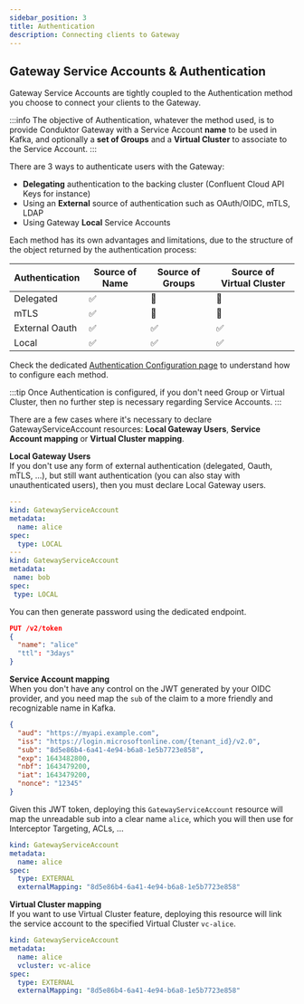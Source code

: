 ```yaml
---
sidebar_position: 3
title: Authentication
description: Connecting clients to Gateway 
---
```


## Gateway Service Accounts & Authentication

Gateway Service Accounts are tightly coupled to the Authentication method you choose to connect your clients to the Gateway.

:::info
The objective of Authentication, whatever the method used, is to provide Conduktor Gateway with a Service Account **name** to be used in Kafka, and optionally a **set of Groups** and a **Virtual Cluster** to associate to the Service Account.
:::

There are 3 ways to authenticate users with the Gateway:
- **Delegating** authentication to the backing cluster (Confluent Cloud API Keys for instance)
- Using an **External** source of authentication such as OAuth/OIDC, mTLS, LDAP
- Using Gateway **Local** Service Accounts

Each method has its own advantages and limitations, due to the structure of the object returned by the authentication process:

| Authentication | Source of Name | Source of Groups | Source of Virtual Cluster |
|----------------|----------------|------------------|---------------------------|
| Delegated      | ✅              | 🚫               | 🚫                        |
| mTLS           | ✅               | 🚫                 | 🚫                          |
| External Oauth | ✅              | ✅                | ✅                         |
| Local          | ✅              | ✅                | ✅                        |

Check the dedicated [Authentication Configuration page](/gateway/configuration/client-authentication) to understand how to configure each method.


:::tip
Once Authentication is configured, if you don't need Group or Virtual Cluster, then no further step is necessary regarding Service Accounts.
:::

There are a few cases where it's necessary to declare GatewayServiceAccount resources: **Local Gateway Users**, **Service Account mapping** or **Virtual Cluster mapping**.


**Local Gateway Users**  
If you don't use any form of external authentication (delegated, Oauth, mTLS, ...), but still want authentication (you can also stay with unauthenticated users), then you must declare Local Gateway users.
````yaml
---
kind: GatewayServiceAccount
metadata:
  name: alice
spec:
  type: LOCAL
---
kind: GatewayServiceAccount
metadata:
 name: bob
spec:
 type: LOCAL
````
You can then generate password using the dedicated endpoint.
````json
PUT /v2/token
{
  "name": "alice"
  "ttl": "3days"
}
````

**Service Account mapping**  
When you don't have any control on the JWT generated by your OIDC provider, and you need map the `sub` of the claim to a more friendly and recognizable name in Kafka.
````json
{
  "aud": "https://myapi.example.com",
  "iss": "https://login.microsoftonline.com/{tenant_id}/v2.0",
  "sub": "8d5e86b4-6a41-4e94-b6a8-1e5b7723e858",
  "exp": 1643482800,
  "nbf": 1643479200,
  "iat": 1643479200,
  "nonce": "12345"
}
````
Given this JWT token, deploying this `GatewayServiceAccount` resource will map the unreadable sub into a clear name `alice`, which you will then use for Interceptor Targeting, ACLs, ...
````yaml
kind: GatewayServiceAccount
metadata:
  name: alice
spec:
  type: EXTERNAL
  externalMapping: "8d5e86b4-6a41-4e94-b6a8-1e5b7723e858"
````

**Virtual Cluster mapping**  
If you want to use Virtual Cluster feature, deploying this resource will link the service account to the specified Virtual Cluster `vc-alice`.



````yaml
kind: GatewayServiceAccount
metadata:
  name: alice
  vcluster: vc-alice
spec:
  type: EXTERNAL
  externalMapping: "8d5e86b4-6a41-4e94-b6a8-1e5b7723e858"
````


          